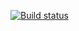 [![Build status](https://ci.appveyor.com/api/projects/status/uirvsritmam4v5v6?svg=true)](https://ci.appveyor.com/project/VereskQA/aqahw2-3-1)